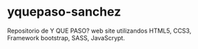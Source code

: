 # yquepaso-sanchez
Repositorio de Y QUE PASO? web site utilizandos HTML5, CCS3, Framework bootstrap, SASS, JavaScrypt.
